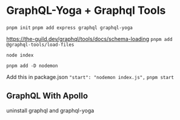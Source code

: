 # GraphQL-Yoga + Graphql Tools

`pnpm init`
`pnpm add express graphql graphql-yoga`

https://the-guild.dev/graphql/tools/docs/schema-loading
`pnpm add @graphql-tools/load-files`

`node index`

`pnpm add -D nodemon`

Add this in package.json
`"start": "nodemon index.js",`
`pnpm start`

## GraphQL With Apollo

uninstall graphql and graphql-yoga
